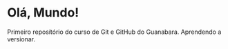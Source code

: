 # Olá, Mundo!
 Primeiro reposítório do curso de Git e GitHub do Guanabara.
 Aprendendo a versionar.
